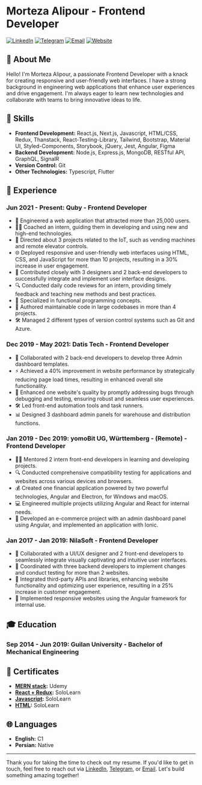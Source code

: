 # Morteza Alipour - Frontend Developer

[![LinkedIn](https://img.shields.io/badge/LinkedIn-blue.svg)](https://www.linkedin.com/in/mortezaalipour/)
[![Telegram](https://img.shields.io/badge/Telegram-blue.svg)](https://t.me/moor_za)
[![Email](https://img.shields.io/badge/Email-red.svg)](mailto:mortezaalipour1777@gmail.com)
[![Website](https://img.shields.io/badge/Website-yellow.svg)](https://mortezaalipour.ir)

## 👋 About Me

Hello! I'm Morteza Alipour, a passionate Frontend Developer with a knack for creating responsive and user-friendly web interfaces. I have a strong background in engineering web applications that enhance user experiences and drive engagement. I'm always eager to learn new technologies and collaborate with teams to bring innovative ideas to life.

## 🚀 Skills

- **Frontend Development:** React.js, Next.js, Javascript, HTML/CSS, Redux, Thanstack, React-Testing-Library, Tailwind, Bootstrap, Material UI, Styled-Components, Storybook, jQuery, Jest, Angular, Figma
- **Backend Development:** Node.js, Express.js, MongoDB, RESTful API, GraphQL, SignalR
- **Version Control:** Git
- **Other Technologies:** Typescript, Flutter

## 💼 Experience

### Jun 2021 - Present: Quby - Frontend Developer
- 🌟 Engineered a web application that attracted more than 25,000 users.
- 🧑‍🏫 Coached an intern, guiding them in developing and using new and high-end technologies.
- 🔧 Directed about 3 projects related to the IoT, such as vending machines and remote elevator controls.
- 🌐 Deployed responsive and user-friendly web interfaces using HTML, CSS, and JavaScript for more than 10 projects, resulting in a 30% increase in user engagement.
- 🤝 Contributed closely with 3 designers and 2 back-end developers to successfully integrate and implement user interface designs.
- 🔍 Conducted daily code reviews for an intern, providing timely feedback and teaching new methods and best practices.
- 🧠 Specialized in functional programming concepts.
- 📝 Authored maintainable code in large codebases in more than 4 projects.
- 🛠️ Managed 2 different types of version control systems such as Git and Azure.

### Dec 2019 - May 2021: Datis Tech - Frontend Developer
- 👥 Collaborated with 2 back-end developers to develop three Admin dashboard templates.
- ⚡ Achieved a 40% improvement in website performance by strategically reducing page load times, resulting in enhanced overall site functionality.
- 🐛 Enhanced one website's quality by promptly addressing bugs through debugging and testing, ensuring robust and seamless user experiences.
- 🛠️ Led front-end automation tools and task runners.
- 📊 Designed 3 dashboard admin panels for warehouse and distribution functions.

### Jan 2019 - Dec 2019: yomoBit UG, Württemberg - (Remote) - Frontend Developer
- 👨‍🏫 Mentored 2 intern front-end developers in learning and developing projects.
- 🔍 Conducted comprehensive compatibility testing for applications and websites across various devices and browsers.
- 💰 Created one financial application powered by two powerful technologies, Angular and Electron, for Windows and macOS.
- 💻 Engineered multiple projects utilizing Angular and React for internal needs.
- 🛒 Developed an e-commerce project with an admin dashboard panel using Angular, and implemented an application with Ionic.

### Jan 2017 - Jan 2019: NilaSoft - Frontend Developer
- 🎨 Collaborated with a UI/UX designer and 2 front-end developers to seamlessly integrate visually captivating and intuitive user interfaces.
- 🔄 Coordinated with three backend developers to implement changes and conduct testing for more than 2 websites.
- 🔗 Integrated third-party APIs and libraries, enhancing website functionality and optimizing user experience, resulting in a 25% increase in customer engagement.
- 📱 Implemented responsive websites using the Angular framework for internal use.

## 🎓 Education

### Sep 2014 - Jun 2019: Guilan University - Bachelor of Mechanical Engineering

## 📜 Certificates

- **[MERN stack](https://www.udemy.com/certificate/UC-40ec327d-eb74-42a0-ad0b-091b347af4ad/):** Udemy
- **[React + Redux](https://www.sololearn.com/Certificate/1097-8419027/pdf/):** SoloLearn
- **[Javascript](https://www.sololearn.com/Certificate/1024-8419027/jpg):** SoloLearn
- **[HTML](https://www.sololearn.com/Certificate/1014-8419027/pdf/):** SoloLearn

## 🌐 Languages

- **English:** C1
- **Persian:** Native

---

Thank you for taking the time to check out my resume. If you'd like to get in touch, feel free to reach out via [LinkedIn](https://www.linkedin.com/in/mortezaalipour/), [Telegram](https://t.me/moor_za), or [Email](mailto:mortezaalipour1777@gmail.com). Let's build something amazing together!
